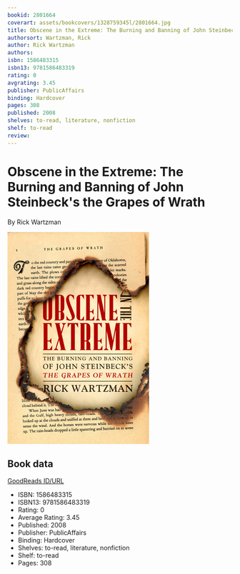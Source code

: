 ```yaml
---
bookid: 2801664
coverart: assets/bookcovers/1328759345l/2801664.jpg
title: Obscene in the Extreme: The Burning and Banning of John Steinbeck's the Grapes of Wrath
authorsort: Wartzman, Rick
author: Rick Wartzman
authors: 
isbn: 1586483315
isbn13: 9781586483319
rating: 0
avgrating: 3.45
publisher: PublicAffairs
binding: Hardcover
pages: 308
published: 2008
shelves: to-read, literature, nonfiction
shelf: to-read
review: 
---
```


# Obscene in the Extreme: The Burning and Banning of John Steinbeck's the Grapes of Wrath

By Rick Wartzman

![](../../assets/bookcovers/1328759345l/2801664.jpg)

## Book data

[GoodReads ID/URL](https://www.goodreads.com/book/show/2801664)

- ISBN: 1586483315
- ISBN13: 9781586483319
- Rating: 0
- Average Rating: 3.45
- Published: 2008
- Publisher: PublicAffairs
- Binding: Hardcover
- Shelves: to-read, literature, nonfiction
- Shelf: to-read
- Pages: 308

